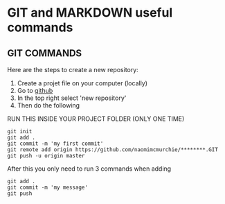 # GIT and MARKDOWN  useful commands 

## GIT COMMANDS

Here are the steps to create a new repository:

1. Create a projet file on your computer (locally) 
2. Go to [github](www.github.com)
3. In the top right select 'new repository'
4. Then do the following 

RUN THIS INSIDE YOUR PROJECT FOLDER (ONLY ONE TIME)
```
git init
git add .
git commit -m 'my first commit'
git remote add origin https://github.com/naomimcmurchie/********.GIT
git push -u origin master 
```

After this you only need to run 3 commands when adding 
```
git add .
git commit -m 'my message'
git push
``` 